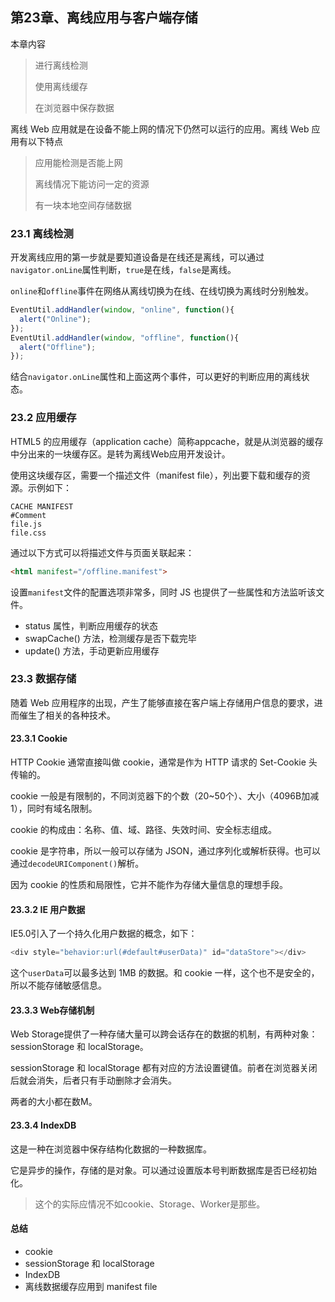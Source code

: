 ## 第23章、离线应用与客户端存储

本章内容

> 进行离线检测
>
> 使用离线缓存
>
> 在浏览器中保存数据

离线 Web 应用就是在设备不能上网的情况下仍然可以运行的应用。离线 Web 应用有以下特点

> 应用能检测是否能上网
>
> 离线情况下能访问一定的资源
>
> 有一块本地空间存储数据

### 23.1 离线检测

开发离线应用的第一步就是要知道设备是在线还是离线，可以通过`navigator.onLine`属性判断，`true`是在线，`false`是离线。

`online`和`offline`事件在网络从离线切换为在线、在线切换为离线时分别触发。

```js
EventUtil.addHandler(window, "online", function(){
  alert("Online");
});
EventUtil.addHandler(window, "offline", function(){
  alert("Offline");
}); 
```

结合`navigator.onLine`属性和上面这两个事件，可以更好的判断应用的离线状态。

### 23.2 应用缓存

HTML5 的应用缓存（application cache）简称appcache，就是从浏览器的缓存中分出来的一块缓存区。是转为离线Web应用开发设计。

使用这块缓存区，需要一个描述文件（manifest file），列出要下载和缓存的资源。示例如下：

```
CACHE MANIFEST
#Comment
file.js
file.css
```

通过以下方式可以将描述文件与页面关联起来：

```html
<html manifest="/offline.manifest"> 
```

设置`manifest`文件的配置选项非常多，同时 JS 也提供了一些属性和方法监听该文件。

- status 属性，判断应用缓存的状态
- swapCache() 方法，检测缓存是否下载完毕
- update() 方法，手动更新应用缓存

### 23.3 数据存储

随着 Web 应用程序的出现，产生了能够直接在客户端上存储用户信息的要求，进而催生了相关的各种技术。

#### 23.3.1 Cookie

HTTP Cookie 通常直接叫做 cookie，通常是作为 HTTP 请求的 Set-Cookie 头传输的。

cookie 一般是有限制的，不同浏览器下的个数（20~50个）、大小（4096B加减1），同时有域名限制。

cookie 的构成由：名称、值、域、路径、失效时间、安全标志组成。

cookie 是字符串，所以一般可以存储为 JSON，通过序列化或解析获得。也可以通过`decodeURIComponent()`解析。

因为 cookie 的性质和局限性，它并不能作为存储大量信息的理想手段。

#### 23.3.2 IE 用户数据

IE5.0引入了一个持久化用户数据的概念，如下：

```js
<div style="behavior:url(#default#userData)" id="dataStore"></div>
```

这个`userData`可以最多达到 1MB 的数据。和 cookie 一样，这个也不是安全的，所以不能存储敏感信息。

#### 23.3.3 Web存储机制

Web Storage提供了一种存储大量可以跨会话存在的数据的机制，有两种对象：sessionStorage 和 localStorage。

sessionStorage 和 localStorage 都有对应的方法设置键值。前者在浏览器关闭后就会消失，后者只有手动删除才会消失。

两者的大小都在数M。

#### 23.3.4 IndexDB

这是一种在浏览器中保存结构化数据的一种数据库。

它是异步的操作，存储的是对象。可以通过设置版本号判断数据库是否已经初始化。

> 这个的实际应情况不如cookie、Storage、Worker是那些。

#### 总结

- cookie
- sessionStorage 和 localStorage
- IndexDB
- 离线数据缓存应用到 manifest file
